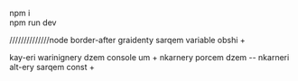 npm i
<br/>
npm run dev

//////////////node
border-after graidenty sarqem variable obshi +

kay-eri warinignery dzem console um +
nkarnery porcem dzem --
nkarneri alt-ery sarqem const + 